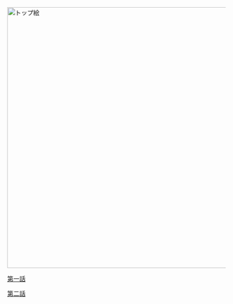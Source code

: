 
<img src="content://media/external/downloads/1000001075" alt="トップ絵" width="600">


[第一話](episode1.md)

[第二話](episode2.md)
